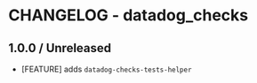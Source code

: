 # CHANGELOG - datadog_checks

## 1.0.0 / Unreleased

* [FEATURE] adds `datadog-checks-tests-helper`
